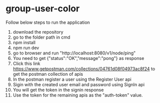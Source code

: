 # group-user-color
Follow below steps to run the application

1. download the repository
2. go to the folder path in cmd
3. npm install
4. npm run dev
5. go to browser and run "http://localhost:8080/v1/node/ping"
6. You need to get {"status":"OK","message":"pong"} as response
7. Click this link https://www.getpostman.com/collections/04761d08f04973ac8f24 to get the postman collection of apis
8. In the postman register a user using the Register User api
9. Sigin with the created user email and password using SignIn api
10. You will get the token in the signin response
11. Use the token for the remaining apis as the "auth-token" value.
